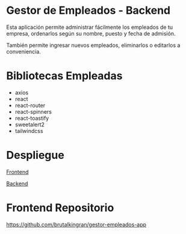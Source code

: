 # Gestor de Empleados - Backend

Esta aplicación permite administrar fácilmente los empleados de tu empresa, ordenarlos según su nombre, puesto y fecha de admisión.

También permite ingresar nuevos empleados, eliminarlos o editarlos a conveniencia.

# Bibliotecas Empleadas

- axios
- react
- react-router
- react-spinners
- react-toastify
- sweetalert2
- tailwindcss

# Despliegue

[Frontend](https://gestex.netlify.app/)

[Backend](https://gestor-empleados-backend.onrender.com/)

# Frontend Repositorio

https://github.com/brutalkingran/gestor-empleados-app
